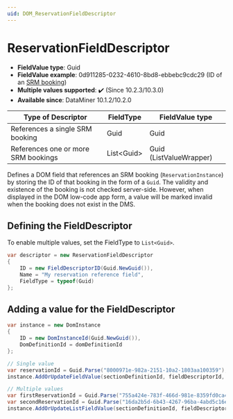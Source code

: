 ```yaml
---
uid: DOM_ReservationFieldDescriptor
---
```


# ReservationFieldDescriptor

- **FieldValue type**: Guid
- **FieldValue example**: 0d911285-0232-4610-8bd8-ebbebc9cdc29 (ID of an [SRM booking](xref:srm_instantiations#booking))
- **Multiple values supported**: :heavy_check_mark: (Since 10.2.3/10.3.0)
- **Available since**: DataMiner 10.1.2/10.2.0

| Type of Descriptor | FieldType | FieldValue type |
|--------------------|-----------|-----------------|
| References a single SRM booking | Guid | Guid |
| References one or more SRM bookings | List\<Guid\> | Guid (ListValueWrapper) |

Defines a DOM field that references an SRM booking (`ReservationInstance`) by storing the ID of that booking in the form of a `Guid`. The validity and existence of the booking is not checked server-side. However, when displayed in the DOM low-code app form, a value will be marked invalid when the booking does not exist in the DMS.

## Defining the FieldDescriptor

To enable multiple values, set the FieldType to `List<Guid>`.

```csharp
var descriptor = new ReservationFieldDescriptor
{
    ID = new FieldDescriptorID(Guid.NewGuid()),
    Name = "My reservation reference field",
    FieldType = typeof(Guid)
};
```

## Adding a value for the FieldDescriptor

```csharp
var instance = new DomInstance
{
    ID = new DomInstanceId(Guid.NewGuid()),
    DomDefinitionId = domDefinitionId
};

// Single value
var reservationId = Guid.Parse("8000971e-982a-2151-10a2-1803aa100359");
instance.AddOrUpdateFieldValue(sectionDefinitionId, fieldDescriptorId, reservationId);

// Multiple values
var firstReservationId = Guid.Parse("755a424e-783f-466d-981e-8359fd0ca426");
var secondReservationId = Guid.Parse("16da2b5d-6b43-4267-96ba-4abd5c16ee2b");
instance.AddOrUpdateListFieldValue(sectionDefinitionId, fieldDescriptorId, new List<Guid> { firstReservationId, secondReservationId });
```
